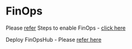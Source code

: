 # FinOps

Please [refer](https://github.com/microsoft/finops-toolkit)
Steps to enable FinOps - [click here](https://github.com/e2eSolutionArchitect/FinOps/blob/main/steps-to-enable-Microsoft-FinOps-Toolkit.md)

Deploy FinOpsHub - Please [refer here](https://microsoft.github.io/finops-toolkit/hubs#-create-a-new-hub)
